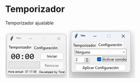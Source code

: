 # Temporizador
Temporizador ajustable

[![Principal](https://github.com/Thoraal/Temporizador/blob/main/Principal.jpg)](https://github.com/Thoraal/Temporizador/blob/main/Principal.jpg)
[![Configuración](https://github.com/Thoraal/Temporizador/blob/main/Configuraci%C3%B3n.jpg)](https://github.com/Thoraal/Temporizador/blob/main/Configuraci%C3%B3n.jpg)
